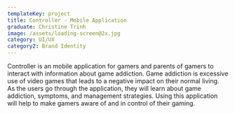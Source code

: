 ```yaml
---
templateKey: project
title: Controller - Mobile Application
graduate: Christine Trinh
image: /assets/loading-screen@2x.jpg
category: UI/UX
category2: Brand Identity
---
```

Controller is an mobile application for gamers and parents of gamers to interact with information about game addiction. Game addiction is excessive use of video games that leads to a negative impact on their normal living. As the users go through the application, they will learn about game addiction, symptoms, and management strategies. Using this application will help to make gamers aware of and in control of their gaming.
